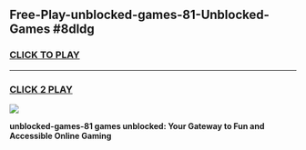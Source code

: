 
## Free-Play-unblocked-games-81-Unblocked-Games #8dldg
<h3>
<a href="https://news.freeplayer.one?title=unblocked-games-81&ref=8M">CLICK TO PLAY</a></h3>
<hr>

<h3>
<a href="https://news.freeplayer.one?title=unblocked-games-81&ref=8M">CLICK 2 PLAY</a>
  
</h3>

<a href="https://news.freeplayer.one?title=unblocked-games-81&ref=8M"><img src="https://clearcache.store/games.png"></a>


**unblocked-games-81 games unblocked: Your Gateway to Fun and Accessible Online Gaming**
